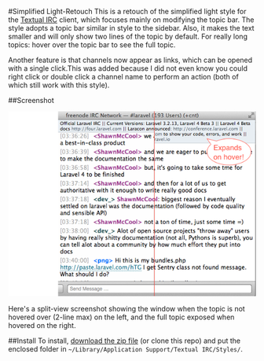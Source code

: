 #Simplified Light-Retouch
This is a retouch of the simplified light style for the <a href="http://www.codeux.com/textual/">Textual IRC</a> client, which focuses mainly on modifying the topic bar.  The style adopts a topic bar similar in style to the sidebar.  Also, it makes the text smaller and will only show two lines of the topic by default.  For really long topics: hover over the topic bar to see the full topic.

Another feature is that channels now appear as links, which can be opened with a single click.This was added because I did not even know you could right click or double click a channel name to perform an action (both of which still work with this style).

##Screenshot
<p><img src="split-view.png"></p>
<p>Here's a split-view screenshot showing the window when the topic is not hovered over (2-line max) on the left, and the full topic exposed when hovered on the right.</p>

##Install
To install, <a href="https://github.com/memco/simplified-light-retouch/archive/master.zip">download the zip file</a> (or clone this repo) and put the enclosed folder in `~/Library/Application Support/Textual IRC/Styles/`.